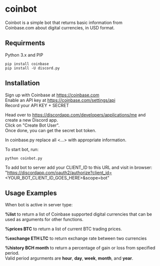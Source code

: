 # coinbot
Coinbot is a simple bot that returns basic information from <br />
Coinbase.com about digital currencies, in USD format. <br />

## Requirments
Python 3.x and PIP
```
pip install coinbase
pip install -U discord.py
```

## Installation
Sign up with Coinbase at https://coinbase.com <br />
Enable an API key at https://coinbase.com/settings/api <br />
Record your API KEY + SECRET

Head over to https://discordapp.com/developers/applications/me and create a new Discord app. <br />
Click on "Create Bot User". <br />
Once done, you can get the secret bot token. <br />

In coinbase.py replace all <...> with appropriate information. <br />

To start bot, run:
```
python coinbot.py
```

To add bot to server add your CLIENT_ID to this URL and visit in browser: <br />
"https://discordapp.com/oauth2/authorize?client_id=<YOUR_BOT_CLIENT_ID_GOES_HERE>&scope=bot" <br />

## Usage Examples
When bot is active in server type: <br />

<b>%list</b> to return a list of Coinbase supported digital currencies that can be used as arguments for other functions. <br />

<b>%prices BTC</b> to return a list of current BTC trading prices. <br />

<b>%exchange ETH LTC</b> to return exchange rate between two currencies<br />

<b>%history BCH month</b> to return a percentage of gain or loss from specified period. <br />
Valid period argurments are <b>hour</b>, <b>day</b>, <b>week</b>, <b>month</b>, and <b>year</b>.
